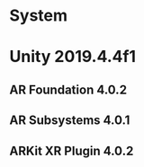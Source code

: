 # System

# Unity 2019.4.4f1
## AR Foundation 4.0.2
## AR Subsystems 4.0.1
## ARKit XR Plugin 4.0.2
